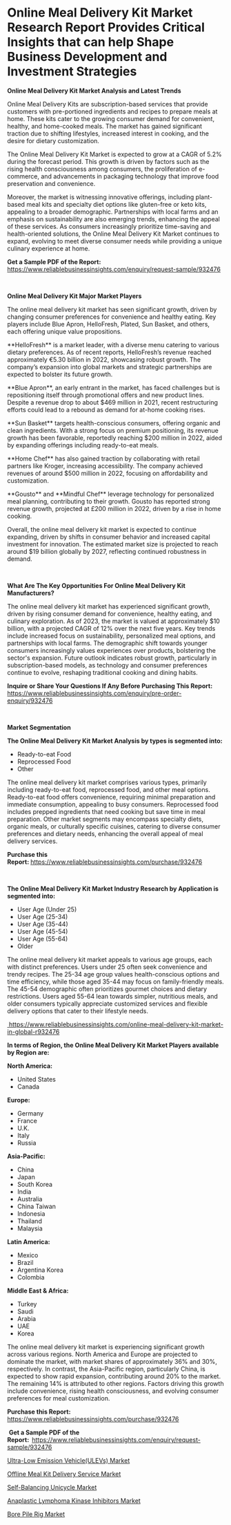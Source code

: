 <p><h1>Online Meal Delivery Kit Market Research Report Provides Critical Insights that can help Shape Business Development and Investment Strategies</h1></p><p><strong>Online Meal Delivery Kit Market Analysis and Latest Trends</strong></p>
<p><p>Online Meal Delivery Kits are subscription-based services that provide customers with pre-portioned ingredients and recipes to prepare meals at home. These kits cater to the growing consumer demand for convenient, healthy, and home-cooked meals. The market has gained significant traction due to shifting lifestyles, increased interest in cooking, and the desire for dietary customization.</p><p>The Online Meal Delivery Kit Market is expected to grow at a CAGR of 5.2% during the forecast period. This growth is driven by factors such as the rising health consciousness among consumers, the proliferation of e-commerce, and advancements in packaging technology that improve food preservation and convenience. </p><p>Moreover, the market is witnessing innovative offerings, including plant-based meal kits and specialty diet options like gluten-free or keto kits, appealing to a broader demographic. Partnerships with local farms and an emphasis on sustainability are also emerging trends, enhancing the appeal of these services. As consumers increasingly prioritize time-saving and health-oriented solutions, the Online Meal Delivery Kit Market continues to expand, evolving to meet diverse consumer needs while providing a unique culinary experience at home.</p></p>
<p><strong>Get a Sample PDF of the Report:&nbsp;</strong> <a href="https://www.reliablebusinessinsights.com/enquiry/request-sample/932476">https://www.reliablebusinessinsights.com/enquiry/request-sample/932476</a></p>
<p>&nbsp;</p>
<p><strong>Online Meal Delivery Kit Major Market Players</strong></p>
<p><p>The online meal delivery kit market has seen significant growth, driven by changing consumer preferences for convenience and healthy eating. Key players include Blue Apron, HelloFresh, Plated, Sun Basket, and others, each offering unique value propositions.</p><p>**HelloFresh** is a market leader, with a diverse menu catering to various dietary preferences. As of recent reports, HelloFresh’s revenue reached approximately €5.30 billion in 2022, showcasing robust growth. The company’s expansion into global markets and strategic partnerships are expected to bolster its future growth.</p><p>**Blue Apron**, an early entrant in the market, has faced challenges but is repositioning itself through promotional offers and new product lines. Despite a revenue drop to about $469 million in 2021, recent restructuring efforts could lead to a rebound as demand for at-home cooking rises.</p><p>**Sun Basket** targets health-conscious consumers, offering organic and clean ingredients. With a strong focus on premium positioning, its revenue growth has been favorable, reportedly reaching $200 million in 2022, aided by expanding offerings including ready-to-eat meals.</p><p>**Home Chef** has also gained traction by collaborating with retail partners like Kroger, increasing accessibility. The company achieved revenues of around $500 million in 2022, focusing on affordability and customization.</p><p>**Gousto** and **Mindful Chef** leverage technology for personalized meal planning, contributing to their growth. Gousto has reported strong revenue growth, projected at £200 million in 2022, driven by a rise in home cooking.</p><p>Overall, the online meal delivery kit market is expected to continue expanding, driven by shifts in consumer behavior and increased capital investment for innovation. The estimated market size is projected to reach around $19 billion globally by 2027, reflecting continued robustness in demand.</p></p>
<p>&nbsp;</p>
<p><strong>What Are The Key Opportunities For Online Meal Delivery Kit Manufacturers?</strong></p>
<p><p>The online meal delivery kit market has experienced significant growth, driven by rising consumer demand for convenience, healthy eating, and culinary exploration. As of 2023, the market is valued at approximately $10 billion, with a projected CAGR of 12% over the next five years. Key trends include increased focus on sustainability, personalized meal options, and partnerships with local farms. The demographic shift towards younger consumers increasingly values experiences over products, bolstering the sector's expansion. Future outlook indicates robust growth, particularly in subscription-based models, as technology and consumer preferences continue to evolve, reshaping traditional cooking and dining habits.</p></p>
<p><strong>Inquire or Share Your Questions If Any Before Purchasing This Report:</strong> <a href="https://www.reliablebusinessinsights.com/enquiry/pre-order-enquiry/932476">https://www.reliablebusinessinsights.com/enquiry/pre-order-enquiry/932476</a></p>
<p>&nbsp;</p>
<p><strong>Market Segmentation</strong></p>
<p><strong>The Online Meal Delivery Kit Market Analysis by types is segmented into:</strong></p>
<p><ul><li>Ready-to-eat Food</li><li>Reprocessed Food</li><li>Other</li></ul></p>
<p><p>The online meal delivery kit market comprises various types, primarily including ready-to-eat food, reprocessed food, and other meal options. Ready-to-eat food offers convenience, requiring minimal preparation and immediate consumption, appealing to busy consumers. Reprocessed food includes prepped ingredients that need cooking but save time in meal preparation. Other market segments may encompass specialty diets, organic meals, or culturally specific cuisines, catering to diverse consumer preferences and dietary needs, enhancing the overall appeal of meal delivery services.</p></p>
<p><strong>Purchase this Report:&nbsp;</strong><a href="https://www.reliablebusinessinsights.com/purchase/932476">https://www.reliablebusinessinsights.com/purchase/932476</a></p>
<p>&nbsp;</p>
<p><strong>The Online Meal Delivery Kit Market Industry Research by Application is segmented into:</strong></p>
<p><ul><li>User Age (Under 25)</li><li>User Age (25-34)</li><li>User Age (35-44)</li><li>User Age (45-54)</li><li>User Age (55-64)</li><li>Older</li></ul></p>
<p><p>The online meal delivery kit market appeals to various age groups, each with distinct preferences. Users under 25 often seek convenience and trendy recipes. The 25-34 age group values health-conscious options and time efficiency, while those aged 35-44 may focus on family-friendly meals. The 45-54 demographic often prioritizes gourmet choices and dietary restrictions. Users aged 55-64 lean towards simpler, nutritious meals, and older consumers typically appreciate customized services and flexible delivery options that cater to their lifestyle needs.</p></p>
<p><a href="https://www.reliablebusinessinsights.com/online-meal-delivery-kit-market-in-global-r932476">&nbsp;https://www.reliablebusinessinsights.com/online-meal-delivery-kit-market-in-global-r932476</a></p>
<p><strong>In terms of Region, the Online Meal Delivery Kit Market Players available by Region are:</strong></p>
<p>
    <p> <strong> North America: </strong>
        <ul>
            <li>United States</li>
            <li>Canada</li>
        </ul>
        </p> 
    <p> <strong> Europe: </strong>
        <ul>
            <li>Germany</li>
            <li>France</li>
            <li>U.K.</li>
            <li>Italy</li>
            <li>Russia</li>
        </ul>
        </p> 
    <p> <strong> Asia-Pacific: </strong>
        <ul>
            <li>China</li>
            <li>Japan</li>
            <li>South Korea</li>
            <li>India</li>
            <li>Australia</li>
            <li>China Taiwan</li>
            <li>Indonesia</li>
            <li>Thailand</li>
            <li>Malaysia</li>
        </ul>
        </p> 
    <p> <strong> Latin America: </strong>
        <ul>
            <li>Mexico</li>
            <li>Brazil</li>
            <li>Argentina Korea</li>
            <li>Colombia</li>
        </ul>
        </p> 
    <p> <strong> Middle East & Africa: </strong>
        <ul>
            <li>Turkey</li>
            <li>Saudi</li>
            <li>Arabia</li>
            <li>UAE</li>
            <li>Korea</li>
        </ul>
    </p>
    </p>
<p><p>The online meal delivery kit market is experiencing significant growth across various regions. North America and Europe are projected to dominate the market, with market shares of approximately 36% and 30%, respectively. In contrast, the Asia-Pacific region, particularly China, is expected to show rapid expansion, contributing around 20% to the market. The remaining 14% is attributed to other regions. Factors driving this growth include convenience, rising health consciousness, and evolving consumer preferences for meal customization.</p></p>
<p><strong>Purchase this Report: </strong><a href="https://www.reliablebusinessinsights.com/purchase/932476">https://www.reliablebusinessinsights.com/purchase/932476</a></p>
<p>&nbsp;<strong>Get a Sample PDF of the Report:&nbsp;&nbsp;</strong><a href="https://www.reliablebusinessinsights.com/enquiry/request-sample/932476">https://www.reliablebusinessinsights.com/enquiry/request-sample/932476</a></p>
<p><strong></strong></p>
<p><p><a href="https://issuu.com/reportprime-2/docs/ultra-low-emission-vehicleulevs-mar_4e350d43404833">Ultra-Low Emission Vehicle(ULEVs) Market</a></p><p><a href="https://github.com/BesaLoshi2000/Market-Research-Report-List-1/blob/main/offline-meal-kit-delivery-service-market.md">Offline Meal Kit Delivery Service Market</a></p><p><a href="https://issuu.com/reportprime-2/docs/self-balancing-unicycle-market-size_020230c3535cf5">Self-Balancing Unicycle Market</a></p><p><a href="https://www.linkedin.com/pulse/anaplastic-lymphoma-kinase-inhibitors-market-essentials-key-ntxaf?trackingId=i87sJ%2B3RS6SQTs4pqaTbxw%3D%3D">Anaplastic Lymphoma Kinase Inhibitors Market</a></p><p><a href="https://medium.com/@evanarnold06/the-market-study-covers-the-bore-pile-rig-market-across-various-segments-2bbaab20d070">Bore Pile Rig Market</a></p></p>